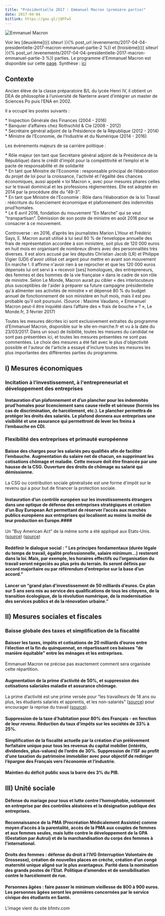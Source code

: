 ```yaml
---
title: "Présidentielle 2017 : Emmanuel Macron (première partie)"
date: 2017-04-04
bitlink: https://goo.gl/jQFFwS
---
```


![Emmanuel Macron](/images/21e61bb6f3f978d3d1c96e89c9d9f.jpeg)

Voir les [deuxième]({{ siteurl }}{% post_url /evenements/2017-04-04-presidentielle-2017-macron-emmanuel-partie-2 %}) et [troisième]({{ siteurl }}{% post_url /evenements/2017-04-04-presidentielle-2017-macron-emmanuel-partie-3 %}) parties. Le programme d'Emmanuel Macron est disponible sur cette [page](http://www.en-marche.fr/emmanuel-macron/le-programme). Synthèse : [ici](http://www.cnewsmatin.fr/politique/2017-03-19/presidentielle-2017-le-programme-demmanuel-macron-744341)

## Contexte ##

Ancien élève de la classe préparatoire B/L du lycée Henri IV, il obtient un DEA de philosophie à l’université de Nanterre avant d’intégrer un master de Sciences Po puis l’ENA en 2002.

Il a occupé les postes suivants :
<p>
* Inspection Générale des Finances (2004 - 2016)<br>
* Banquier d’affaires chez Rothschild & Cie (2008 - 2012)<br>
* Secrétaire général adjoint de la Présidence de la République (2012 - 2014)<br>
* Ministre de l’Economie, de l’Industrie et du Numérique (2014 - 2016)
</p>

Les évènements majeurs de sa carrière politique :

<p>
* Rôle majeur (en tant que Secrétaire général adjoint de la Présidence de la République) dans le crédit d’impôt pour la compétitivité et l’emploi et le pacte de responsabilité et de solidarité<br>
* En tant que Ministre de l’Economie : responsable principal de l’élaboration du projet de loi pour la croissance, l'activité et l'égalité des chances économiques, aussi appelé « loi Macron », avec pour mesures phares celles sur le travail dominical et les professions réglementées. Elle est adoptée en 2014 par la procédure dite du “49-3”.<br>
* En tant que Ministre de l’Economie : Rôle dans l’élaboration de la loi Travail : réécriture du licenciement économique et plafonnement des indemnités prud’homales.<br>
* Le 6 avril 2016, fondation du mouvement “En Marche” qui se veut “transpartisan”. Démission de son poste de ministre en août 2016 pour se consacrer à ce mouvement.
</p>

Controverse : en 2016, d’après les journalistes Marion L’Hour et Frédéric Says, E. Macron aurait utilisé à lui seul 80 % de l’enveloppe annuelle des frais de représentation accordée à son ministère, soit plus de 120 000 euros en huit mois en organisant de nombreux dîners avec des personnalités très diverses. Il est alors accusé par les députés Christian Jacob (LR) et Philippe Vigier (UDI) d'avoir utilisé cet argent pour mettre en avant son mouvement En marche !. Il affirme n'avoir rien à se reprocher et que les 120 000 euros dépensés lui ont servi à « recevoir [ses] homologues, des entrepreneurs, des femmes et des hommes de la vie française » dans le cadre de son rôle de ministre. Selon Le Monde, Macron aurait pu cibler « des interlocuteurs plus susceptibles de l'aider à préparer sa future campagne présidentielle qu'à alimenter ses activités de ministre » et dépensé 80 % du budget annuel de fonctionnement de son ministère en huit mois, mais il est peu probable qu'il soit poursuivi.  (Source : Maxime Vaudano, « Emmanuel Macron peut-il être inquiété dans l’affaire des « frais de bouche » ? », Le Monde.fr,‎ 3 février 2017)

Toutes les mesures décrites ici sont exclusivement extraites du programme d’Emmanuel Macron, disponible sur le site en-marche.fr et vu à la date du 23/03/2017. Dans un souci de lisibilité, toutes les mesures du candidat ne sont pas présentées ici, et toutes les mesures présentées ne sont pas commentées. Le choix des mesures a été fait avec le plus d'objectivité possible et l'auteur de l'article a essayé d'inclure toutes les mesures les plus importantes des différentes parties du programme.

## I) Mesures économiques ##

### Incitation à l’investissement, à l'entrepreneuriat et développement des entreprises

#### Instauration d’un plafonnement et d’un plancher pour les indemnités prud’homales pour licenciement sans cause réelle et sérieuse (hormis les cas de discrimination, de harcèlement, etc.). Le plancher permettra de protéger les droits des salariés. Le plafond donnera aux entreprises une visibilité et une assurance qui permettront de lever les freins à l’embauche en CDI. ####

### Flexibilité des entreprises et primauté européenne ###

#### Baisse des charges pour les salariés peu qualifiés afin de faciliter l’embauche. Augmentation du salaire net de chacun, en supprimant les cotisations chômage et maladie. Cette mesure doit être financée par une hausse de la CSG. Ouverture des droits de chômage au salarié qui démissionne. ####

La CSG ou contribution sociale généralisée est une forme d'impôt sur le revenu qui a pour but de financer la protection sociale.

#### Instauration d’un contrôle européen sur les investissements étrangers dans une optique de défense des entreprises stratégiques et création d’un Buy European Act permettant de réserver l’accès aux marchés publics européens aux entreprises qui localisent au moins la moitié de leur production en Europe.####

Un “Buy American Act” de la même sorte a été appliqué aux Etats-Unis. ([source](http://tempsreel.nouvelobs.com/monde/20120312.OBS3593/buy-american-act-comment-cela-se-passe-outre-atlantique.html)) ([source](http://buy-american-act.com/))

#### Redéfinir le dialogue social : “ Les principes fondamentaux (durée légale du temps de travail, égalité professionnelle, salaire minimum...) resteront dans la loi. Mais, par exemple, les horaires effectifs ou l’organisation du travail seront négociés au plus près du terrain. Ils seront définis par accord majoritaire ou par référendum d’entreprise sur la base d’un accord.” ####

#### Lancer un “grand plan d’investissement de 50 milliards d’euros. Ce plan sur 5 ans sera mis au service des qualifications de tous les citoyens, de la transition écologique, de la révolution numérique, de la modernisation des services publics et de la rénovation urbaine.” ####

## II) Mesures sociales et fiscales ##

### Baisse globale des taxes et simplification de la fiscalité ###

#### Baisser les taxes, impôts et cotisations de 20 milliards d’euros entre l’élection et la fin du quinquennat, en répartissant ces baisses “de manière équitable” entre les ménages et les entreprises. ####

Emmanuel Macron ne précise pas exactement comment sera organisée cette répartition.

#### Augmentation de la prime d’activité de 50%, et suppression des cotisations salariales maladie et assurance chômage. ####

La prime d’activité est une prime versée pour “les travailleurs de 18 ans ou plus, les étudiants salariés et apprentis, et les non-salariés” ([source](https://www.service-public.fr/particuliers/vosdroits/N31477)) pour encourager la reprise du travail  ([source](http://www.gouvernement.fr/argumentaire/prime-d-activite)).

#### Suppression de la taxe d’habitation pour 80% des Français - en fonction de leur revenu. Réduction du taux d’impôts sur les sociétés de 33% à 25%. ####

#### Simplification de la fiscalité actuelle par la création d’un prélèvement forfaitaire unique pour tous les revenus du capital mobilier (intérêts, dividendes, plus-values) de l’ordre de 30%. Suppression de l’ISF au profit d’une taxation du patrimoine immobilier avec pour objectif de rediriger l’épargne des Français vers l’économie et l’industrie. ####

#### Maintien du déficit public sous la barre des 3% du PIB. ####

## III) Unité sociale ##

#### Défense du mariage pour tous et lutte contre l’homophobie, notamment en entreprise par des contrôles aléatoires et la désignation publique des entreprises. ####

#### Reconnaissance de la PMA (Procréation Médicalement Assistée) comme moyen d’accès à la parentalité, accès de la PMA aux couples de femmes et aux femmes seules, mais lutte contre le développement de la GPA (Gestation par Autrui) et de la marchandisation du corps des femmes à l’international. ####

#### Droits des femmes : défense du droit à l’IVG (Interruption Volontaire de Grossesse), création de nouvelles places en crèche, création d’un congé maternité unique aligné sur le plus avantageux. Parité dans la nomination des grands postes de l’Etat. Politique d’amendes et de sensibilisation contre le harcèlement de rue. ####

#### Personnes âgées : faire passer le minimum vieillesse de 800 à 900 euros. Les personnes âgées seront les premières concernées par le service civique des étudiants en Santé. ####

L'image vient du site bfmtv.com

